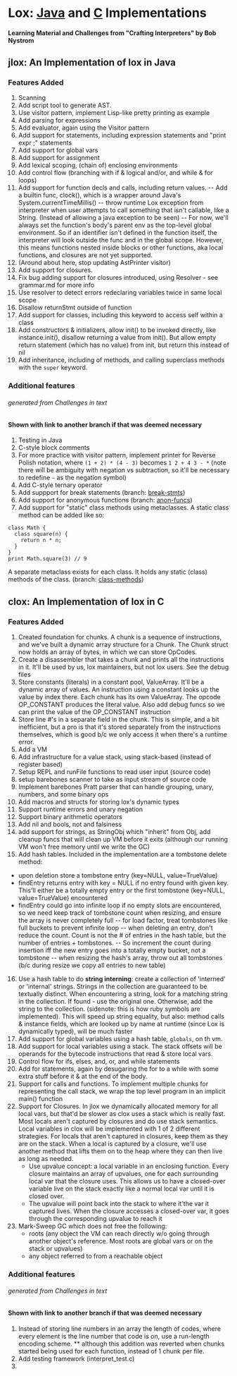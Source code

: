 # Lox: [Java](#jlox-an-implementation-of-lox-in-java) and [C](#clox-an-implementation-of-lox-in-c) Implementations
#### Learning Material and Challenges from "Crafting Interpreters" by Bob Nystrom

## jlox: An Implementation of lox in Java
### Features Added
1. Scanning
1. Add script tool to generate AST. 
1. Use visitor pattern, implement Lisp-like pretty printing as example
1. Add parsing for expressions
1. Add evaluator, again using the Visitor pattern
1. Add support for statements, including expression statements and "print expr ;" statements
1. Add support for global vars
1. Add support for assignment
1. Add lexical scoping, (chain of) enclosing environments
1. Add control flow (branching with if & logical and/or, and while & for loops)
1. Add support for function decls and calls, including return values.
-- Add a builtin func, clock(), which is a wrapper around Java's System.currentTimeMillis()
-- throw runtime Lox exception from interpreter when user attempts to call something that isn't callable, like a String. (Instead of allowing a java exception to be seen)
-- For now, we'll always set the function's body's parent env as the top-level global environment. So if an identifier isn't defined in the function itself, the interpreter will look outside the func and in the global scope. However, this means functions nested inside blocks or other functions, aka local functions, and closures are not yet supported.
1. (Around about here, stop updating AstPrinter visitor)
1. Add support for closures.
1. Fix bug adding support for closures introduced, using Resolver - see grammar.md for more info
1. Use resolver to detect errors redeclaring variables twice in same local scope
1. Disallow returnStmt outside of function
1. Add support for classes, including this keyword to access self within a class
1. Add constructors & initializers, allow init() to be invoked directly, like instance.init(), disallow returning a value from init(). But allow empty return statement (which has no value) from init, but return this instead of nil
1. Add inheritance, including of methods, and calling superclass methods with the `super` keyword. 

### Additional features 
###### generated from Challenges in text
#### Shown with link to another branch if that was deemed necessary
1. Testing in Java
1. C-style block comments
1. For more practice with visitor pattern, implement printer for Reverse Polish notation, where `(1 + 2) * (4 - 3)` becomes `1 2 + 4 3 - *` (note there will be ambiguity with negation vs subtraction, so it'll be necessary to redefine `~` as the negation symbol)
1. Add C-style ternary operator
1. Add suppport for break statements (branch: [break-stmts](https://github.com/ritabc/lox/tree/break-stmts))
1. Add support for anonymous functions (branch: [anon-funcs](https://github.com/ritabc/lox/tree/anon-funcs))
1. Add support for "static" class methods using metaclasses. A static class method can be added like so:
```
class Math {
  class square(n) {
    return n * n;
  }
}
print Math.square(3) // 9 
```
A separate metaclass exists for each class. It holds any static (class) methods of the class.
(branch: [class-methods](https://github.com/ritabc/lox/tree/class-methods))

## clox: An Implementation of lox in C
### Features Added
1. Created foundation for chunks. A chunk is a sequence of instructions, and we've built a dynamic array structure for a Chunk. The Chunk struct now holds an array of bytes, in which we can store OpCodes.
2. Create a disassembler that takes a chunk and prints all the instructions in it. It'll be used by us, lox maintainers, but not lox users. See the debug files
3. Store constants (literals) in a constant pool, ValueArray. It'll be a dynamic array of values. An instruction using a constant looks up the value by index there. Each chunk has its own ValueArray. The opcode OP_CONSTANT produces the literal value. Also add debug funcs so we can print the value of the OP_CONSTANT instruction
4. Store line #'s in a separate field in the chunk. This is simple, and a bit inefficient, but a pro is that it's stored separately from the instructions themselves, which is good b/c we only access it when there's a runtime error. 
5. Add a VM
6. Add infrastructure for a value stack, using stack-based (instead of register based)
7. Setup REPL and runFile functions to read user input (source code)
8. setup barebones scanner to take as input stream of source code
9. Implement barebones Pratt parser that can handle grouping, unary, numbers, and some binary ops
10. Add macros and structs for storing lox's dynamic types
11. Support runtime errors and unary negation
12. Support binary arithmetic operators
13. Add nil and bools, not and falsiness
14. add support for strings, as StringObj which "inherit" from Obj, add cleanup funcs that will clean up VM before it exits (although our running VM won't free memory until we write the GC)
15. Add hash tables. Included in the implementation are a tombstone delete method:
 - upon deletion store a tombstone entry (key=NULL, value=TrueValue)
 - findEntry returns entry with key = NULL if no entry found with given key. This'll either be a totally empty entry or the first tombstone (key=NULL, value=TrueValue) encountered 
 - findEntry could go into infinite loop if no empty slots are encountered, so we need keep track of tombstone count when resizing, and ensure the array is never completely full
 -- for load factor, treat tombstones like full buckets to prevent infinite loop 
 -- when deleting an entry, don't reduce the count. Count is not the # of entries in the hash table, but the number of entries + tombstones. 
 -- So increment the count during insertion iff the new entry goes into a totally empty bucket, not a tombstone
 -- when resizing the hash's array, throw out all tombstones (b/c during resize we copy all entries to new table)
16. Use a hash table to do **string interning**: create a collection of 'interned' or 'internal' strings. Strings in the collection are guaranteed to be textually distinct. When encountering a string, look for a matching string in the collection. If found - use the original one. Otherwise, add the string to the collection. (sidenote: this is how ruby symbols are implemented). This will speed up string equality, but also: method calls & instance fields, which are looked up by name at runtime (since Lox is dynamically typed), will be much faster
17. Add support for global variables using a hash table, `globals`, on th vm.
18. Add support for local variables using a stack. The stack offsets will be operands for the bytecode instructions that read & store local vars.
19. Control flow for ifs, elses, and, or, and while statements
20. Add for statements, again by desugaring the for to a while with some extra stuff before it & at the end of the body.
21. Support for calls and functions. To implement multiple chunks for representing the call stack, we wrap the top level program in an implicit main() function
22. Support for Closures. In jlox we dynamically allocated memory for all local vars, but that'd be slower as clox uses a stack which is really fast. Most locals aren't captured by closures and do use stack semantics. Local variables in clox will be implemented with 1 of 2 different strategies. For locals that aren't captured in closures, keep them as they are on the stack. When a local is captured by a closure, we'll use another method that lifts them on to the heap where they can then live as long as needed.
    - Use upvalue concept: a local variable in an enclosing function. Every closure maintains an array of upvalues, one for each surrounding local var that the closure uses. This allows us to have a closed-over variable live on the stack exactly like a normal local var until it is closed over.
    - The upvalue will point back into the stack to where it'the var it captured lives. When the closure accesses a closed-over var, it goes through the corresponding upvalue to reach it
23. Mark-Sweep GC which does not free the following:
    - roots (any object the VM can reach directly w/o going through another object's reference. Most roots are global vars or on the stack or upvalues)
    - any object referred to from a reachable object

### Additional features
###### generated from Challenges in text
#### Shown with link to another branch if that was deemed necessary
1. Instead of storing line numbers in an array the length of codes, where every element is the line number that code is on, use a run-length encoding scheme. 
   ** although this addition was reverted when chunks started being used for each function, instead of 1 chunk per file.
1. Add testing framework (interpret_test.c)
2. 